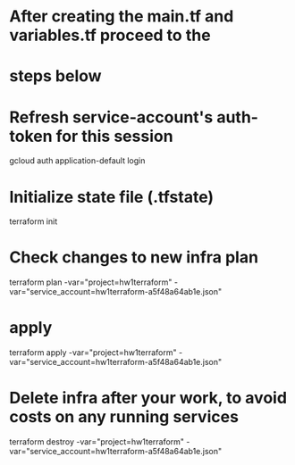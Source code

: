# After creating the main.tf and variables.tf proceed to the
# steps below

# Refresh service-account's auth-token for this session
gcloud auth application-default login

# Initialize state file (.tfstate)
terraform init 

# Check changes to new infra plan
terraform plan -var="project=hw1terraform" -var="service_account=hw1terraform-a5f48a64ab1e.json"

# apply
terraform apply -var="project=hw1terraform" -var="service_account=hw1terraform-a5f48a64ab1e.json"

# Delete infra after your work, to avoid costs on any running services
terraform destroy -var="project=hw1terraform" -var="service_account=hw1terraform-a5f48a64ab1e.json"